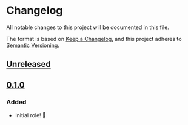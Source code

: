 # Changelog

All notable changes to this project will be documented in this file.

The format is based on [Keep a Changelog](https://keepachangelog.com/en/1.0.0/),
and this project adheres to [Semantic Versioning](https://semver.org/spec/v2.0.0.html).

## [Unreleased]

## [0.1.0]

### Added

- Initial role! 🚀

[Unreleased]: https://github.com/icancclearynow/ansible-role-yadm/compare/v0.1.0...HEAD
[0.1.0]: https://github.com/icancclearynow/ansible-role-yadm/releases/tag/v0.1.0
